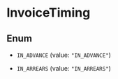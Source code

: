 

# InvoiceTiming

## Enum


* `IN_ADVANCE` (value: `"IN_ADVANCE"`)

* `IN_ARREARS` (value: `"IN_ARREARS"`)



